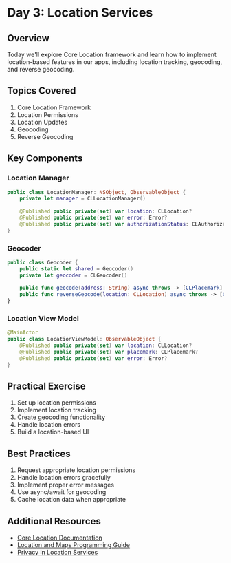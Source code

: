 # Day 3: Location Services

## Overview
Today we'll explore Core Location framework and learn how to implement location-based features in our apps, including location tracking, geocoding, and reverse geocoding.

## Topics Covered
1. Core Location Framework
2. Location Permissions
3. Location Updates
4. Geocoding
5. Reverse Geocoding

## Key Components

### Location Manager
```swift
public class LocationManager: NSObject, ObservableObject {
    private let manager = CLLocationManager()
    
    @Published public private(set) var location: CLLocation?
    @Published public private(set) var error: Error?
    @Published public private(set) var authorizationStatus: CLAuthorizationStatus
}
```

### Geocoder
```swift
public class Geocoder {
    public static let shared = Geocoder()
    private let geocoder = CLGeocoder()
    
    public func geocode(address: String) async throws -> [CLPlacemark]
    public func reverseGeocode(location: CLLocation) async throws -> [CLPlacemark]
}
```

### Location View Model
```swift
@MainActor
public class LocationViewModel: ObservableObject {
    @Published public private(set) var location: CLLocation?
    @Published public private(set) var placemark: CLPlacemark?
    @Published public private(set) var error: Error?
}
```

## Practical Exercise
1. Set up location permissions
2. Implement location tracking
3. Create geocoding functionality
4. Handle location errors
5. Build a location-based UI

## Best Practices
1. Request appropriate location permissions
2. Handle location errors gracefully
3. Implement proper error messages
4. Use async/await for geocoding
5. Cache location data when appropriate

## Additional Resources
- [Core Location Documentation](https://developer.apple.com/documentation/corelocation)
- [Location and Maps Programming Guide](https://developer.apple.com/library/archive/documentation/UserExperience/Conceptual/LocationAwarenessPG/Introduction/Introduction.html)
- [Privacy in Location Services](https://developer.apple.com/documentation/corelocation/providing_location_services_in_your_app) 